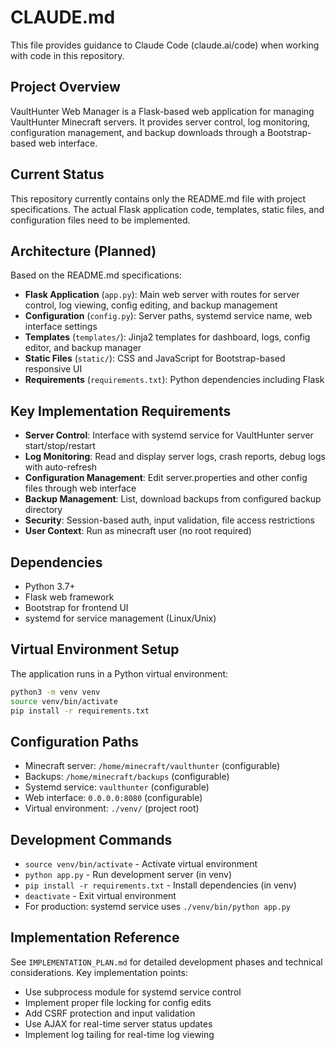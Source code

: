 # CLAUDE.md

This file provides guidance to Claude Code (claude.ai/code) when working with code in this repository.

## Project Overview

VaultHunter Web Manager is a Flask-based web application for managing VaultHunter Minecraft servers. It provides server control, log monitoring, configuration management, and backup downloads through a Bootstrap-based web interface.

## Current Status

This repository currently contains only the README.md file with project specifications. The actual Flask application code, templates, static files, and configuration files need to be implemented.

## Architecture (Planned)

Based on the README.md specifications:

- **Flask Application** (`app.py`): Main web server with routes for server control, log viewing, config editing, and backup management
- **Configuration** (`config.py`): Server paths, systemd service name, web interface settings
- **Templates** (`templates/`): Jinja2 templates for dashboard, logs, config editor, and backup manager
- **Static Files** (`static/`): CSS and JavaScript for Bootstrap-based responsive UI
- **Requirements** (`requirements.txt`): Python dependencies including Flask

## Key Implementation Requirements

- **Server Control**: Interface with systemd service for VaultHunter server start/stop/restart
- **Log Monitoring**: Read and display server logs, crash reports, debug logs with auto-refresh
- **Configuration Management**: Edit server.properties and other config files through web interface
- **Backup Management**: List, download backups from configured backup directory
- **Security**: Session-based auth, input validation, file access restrictions
- **User Context**: Run as minecraft user (no root required)

## Dependencies

- Python 3.7+
- Flask web framework
- Bootstrap for frontend UI
- systemd for service management (Linux/Unix)

## Virtual Environment Setup

The application runs in a Python virtual environment:
```bash
python3 -m venv venv
source venv/bin/activate
pip install -r requirements.txt
```

## Configuration Paths

- Minecraft server: `/home/minecraft/vaulthunter` (configurable)
- Backups: `/home/minecraft/backups` (configurable)
- Systemd service: `vaulthunter` (configurable)
- Web interface: `0.0.0.0:8080` (configurable)
- Virtual environment: `./venv/` (project root)

## Development Commands

- `source venv/bin/activate` - Activate virtual environment
- `python app.py` - Run development server (in venv)
- `pip install -r requirements.txt` - Install dependencies (in venv)
- `deactivate` - Exit virtual environment
- For production: systemd service uses `./venv/bin/python app.py`

## Implementation Reference

See `IMPLEMENTATION_PLAN.md` for detailed development phases and technical considerations. Key implementation points:

- Use subprocess module for systemd service control
- Implement proper file locking for config edits
- Add CSRF protection and input validation
- Use AJAX for real-time server status updates
- Implement log tailing for real-time log viewing
